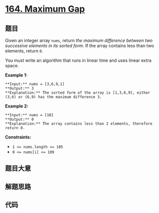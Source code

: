 # [164. Maximum Gap](https://leetcode.com/problems/maximum-gap)

## 题目

Given an integer array `nums`, return _the maximum difference between two
successive elements in its sorted form_. If the array contains less than two
elements, return `0`.

You must write an algorithm that runs in linear time and uses linear extra
space.



**Example 1:**

    
    
    **Input:** nums = [3,6,9,1]
    **Output:** 3
    **Explanation:** The sorted form of the array is [1,3,6,9], either (3,6) or (6,9) has the maximum difference 3.
    

**Example 2:**

    
    
    **Input:** nums = [10]
    **Output:** 0
    **Explanation:** The array contains less than 2 elements, therefore return 0.
    



**Constraints:**

  * `1 <= nums.length <= 105`
  * `0 <= nums[i] <= 109`


## 题目大意

## 解题思路

## 代码

```javascript

```
